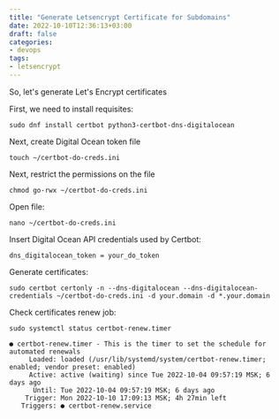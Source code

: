 ```yaml
---
title: "Generate Letsencrypt Certificate for Subdomains"
date: 2022-10-10T12:36:13+03:00
draft: false
categories:
- devops
tags:
- letsencrypt
---
```

<!--more--> 
So, let's generate Let's Encrypt certificates

First, we need to install requisites:
```
sudo dnf install certbot python3-certbot-dns-digitalocean
```
Next, create Digital Ocean token file
```
touch ~/certbot-do-creds.ini
```

Next, restrict the permissions on the file

```
chmod go-rwx ~/certbot-do-creds.ini
```
Open file:
```
nano ~/certbot-do-creds.ini
```
Insert Digital Ocean API credentials used by Certbot:

`dns_digitalocean_token = your_do_token`

Generate certificates:
```
sudo certbot certonly -n --dns-digitalocean --dns-digitalocean-credentials ~/certbot-do-creds.ini -d your.domain -d *.your.domain
```
Check certificates renew job:

```
sudo systemctl status certbot-renew.timer  

● certbot-renew.timer - This is the timer to set the schedule for automated renewals
     Loaded: loaded (/usr/lib/systemd/system/certbot-renew.timer; enabled; vendor preset: enabled)
     Active: active (waiting) since Tue 2022-10-04 09:57:19 MSK; 6 days ago
      Until: Tue 2022-10-04 09:57:19 MSK; 6 days ago
    Trigger: Mon 2022-10-10 17:09:13 MSK; 4h 27min left
   Triggers: ● certbot-renew.service
```
